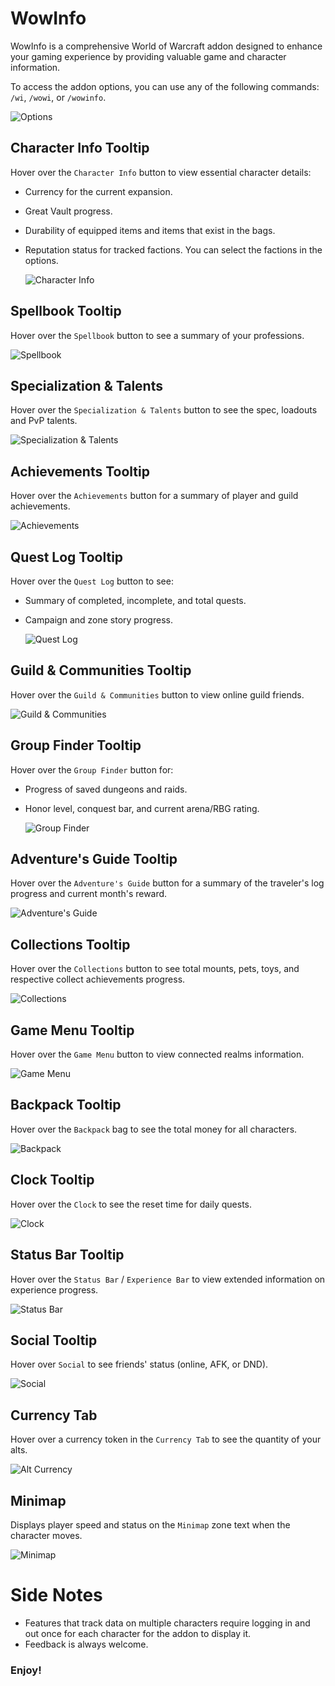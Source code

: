 # WowInfo

WowInfo is a comprehensive World of Warcraft addon designed to enhance your gaming experience by providing valuable game and character information.

To access the addon options, you can use any of the following commands: `/wi`, `/wowi`, or `/wowinfo`.

![Options](https://github.com/eyal-wow-addons/WowInfo/blob/main/Screenshots/OptionsMoney.png?raw=true)

## Character Info Tooltip

Hover over the `Character Info` button to view essential character details:

* Currency for the current expansion.
* Great Vault progress.
* Durability of equipped items and items that exist in the bags.
* Reputation status for tracked factions. You can select the factions in the options.

  ![Character Info](https://github.com/eyal-wow-addons/WowInfo/blob/main/Screenshots/CharacterMicroButton.png?raw=true)

## Spellbook Tooltip

Hover over the `Spellbook` button to see a summary of your professions.

![Spellbook](https://github.com/eyal-wow-addons/WowInfo/blob/main/Screenshots/SpellbookMicroButton.png?raw=true)

## Specialization & Talents

Hover over the `Specialization & Talents` button to see the spec, loadouts and PvP talents. 

![Specialization & Talents](https://github.com/eyal-wow-addons/WowInfo/blob/main/Screenshots/TalentMicroButton.png?raw=true)

## Achievements Tooltip

Hover over the `Achievements` button for a summary of player and guild achievements.

![Achievements](https://github.com/eyal-wow-addons/WowInfo/blob/main/Screenshots/AchievementMicroButton.png?raw=true)

## Quest Log Tooltip

Hover over the `Quest Log` button to see:

* Summary of completed, incomplete, and total quests.
* Campaign and zone story progress.

  ![Quest Log](https://github.com/eyal-wow-addons/WowInfo/blob/main/Screenshots/QuestLogMicroButton.png?raw=true)

## Guild & Communities Tooltip

Hover over the `Guild & Communities` button to view online guild friends.

![Guild & Communities](https://github.com/eyal-wow-addons/WowInfo/blob/main/Screenshots/GuildMicroButton.png?raw=true)

## Group Finder Tooltip

Hover over the `Group Finder` button for:

* Progress of saved dungeons and raids.
* Honor level, conquest bar, and current arena/RBG rating.

  ![Group Finder](https://github.com/eyal-wow-addons/WowInfo/blob/main/Screenshots/LFDMicroButton.png?raw=true)

## Adventure's Guide Tooltip

Hover over the `Adventure's Guide` button for a summary of the traveler's log progress and current month's reward.

![Adventure's Guide](https://github.com/eyal-wow-addons/WowInfo/blob/main/Screenshots/EJMicroButton.png?raw=true)

## Collections Tooltip

Hover over the `Collections` button to see total mounts, pets, toys, and respective collect achievements progress.

![Collections](https://github.com/eyal-wow-addons/WowInfo/blob/main/Screenshots/CollectionsMicroButton.png?raw=true)

## Game Menu Tooltip

Hover over the `Game Menu` button to view connected realms information.

![Game Menu](https://github.com/eyal-wow-addons/WowInfo/blob/main/Screenshots/GameMenuMicroButton.png?raw=true)

## Backpack Tooltip

Hover over the `Backpack` bag to see the total money for all characters.

![Backpack](https://github.com/eyal-wow-addons/WowInfo/blob/main/Screenshots/MainMenuBarBackpackButton.png?raw=true)

## Clock Tooltip

Hover over the `Clock` to see the reset time for daily quests.

![Clock](https://github.com/eyal-wow-addons/WowInfo/blob/main/Screenshots/Clock.png?raw=true)

## Status Bar Tooltip

Hover over the `Status Bar` / `Experience Bar` to view extended information on experience progress.

![Status Bar](https://github.com/eyal-wow-addons/WowInfo/blob/main/Screenshots/MainStatusTrackingBar.png?raw=true)

## Social Tooltip

Hover over `Social` to see friends' status (online, AFK, or DND).

![Social](https://github.com/eyal-wow-addons/WowInfo/blob/main/Screenshots/QuickJoinToastButton.png?raw=true)

## Currency Tab

Hover over a currency token in the `Currency Tab` to see the quantity of your alts. 

![Alt Currency](https://github.com/eyal-wow-addons/WowInfo/blob/main/Screenshots/AltCurrency.png?raw=true)

## Minimap

Displays player speed and status on the `Minimap` zone text when the character moves.

![Minimap](https://github.com/eyal-wow-addons/WowInfo/blob/main/Screenshots/Minimap.png?raw=true)

# Side Notes

* Features that track data on multiple characters require logging in and out once for each character for the addon to display it.
* Feedback is always welcome.

### Enjoy!
